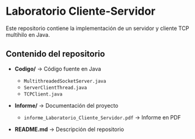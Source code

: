 
# Laboratorio Cliente-Servidor

Este repositorio contiene la implementación de un servidor y cliente TCP multihilo en Java.

## Contenido del repositorio
- **Codigo/** → Código fuente en Java  
  - `MultithreadedSocketServer.java`  
  - `ServerClientThread.java`  
  - `TCPClient.java`  

- **Informe/** → Documentación del proyecto  
  - `informe_Laboratorio_Cliente_Servidor.pdf` → Informe en PDF   

- **README.md** → Descripción del repositorio
